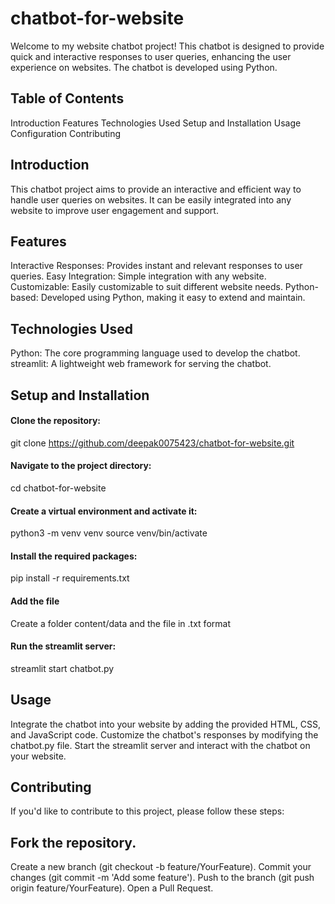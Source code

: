 # chatbot-for-website

Welcome to my website chatbot project! This chatbot is designed to provide quick and interactive responses to user queries, enhancing the user experience on websites. The chatbot is developed using Python.

## Table of Contents
Introduction
Features
Technologies Used
Setup and Installation
Usage
Configuration
Contributing

## Introduction
This chatbot project aims to provide an interactive and efficient way to handle user queries on websites. It can be easily integrated into any website to improve user engagement and support.

## Features
Interactive Responses: Provides instant and relevant responses to user queries.
Easy Integration: Simple integration with any website.
Customizable: Easily customizable to suit different website needs.
Python-based: Developed using Python, making it easy to extend and maintain.
## Technologies Used
Python: The core programming language used to develop the chatbot.
streamlit: A lightweight web framework for serving the chatbot.



## Setup and Installation
#### Clone the repository:
git clone https://github.com/deepak0075423/chatbot-for-website.git

#### Navigate to the project directory:

cd chatbot-for-website

#### Create a virtual environment and activate it:
python3 -m venv venv
source venv/bin/activate

#### Install the required packages:
pip install -r requirements.txt

#### Add the file
Create a folder content/data and the file in .txt format

#### Run the streamlit server:
streamlit start chatbot.py

## Usage
Integrate the chatbot into your website by adding the provided HTML, CSS, and JavaScript code.
Customize the chatbot's responses by modifying the chatbot.py file.
Start the streamlit server and interact with the chatbot on your website.


## Contributing
If you'd like to contribute to this project, please follow these steps:

## Fork the repository.
Create a new branch (git checkout -b feature/YourFeature).
Commit your changes (git commit -m 'Add some feature').
Push to the branch (git push origin feature/YourFeature).
Open a Pull Request.
